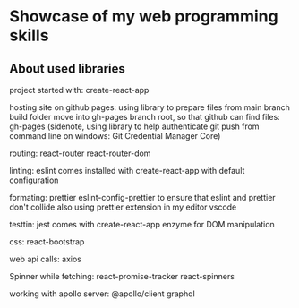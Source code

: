 # Showcase of my web programming skills

## About used libraries

project started with:
create-react-app

hosting site on github pages:
using library to prepare files from main branch build folder move into gh-pages branch root, so that github can find files:
gh-pages
(sidenote, using library to help authenticate git push from command line on windows:
Git Credential Manager Core)

routing:
react-router react-router-dom

linting:
eslint comes installed with create-react-app with default configuration

formating:
prettier
eslint-config-prettier to ensure that eslint and prettier don't collide
also using prettier extension in my editor vscode

testtin:
jest comes with create-react-app
enzyme for DOM manipulation

css:
react-bootstrap

web api calls:
axios

Spinner while fetching:
react-promise-tracker
react-spinners

working with apollo server:
@apollo/client
graphql

